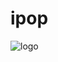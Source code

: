 # ipop

![logo](https://www.sapalomera.cat/wp-content/themes/SaPalomeraTheme/img/logo-institut-sapalomera.png)
